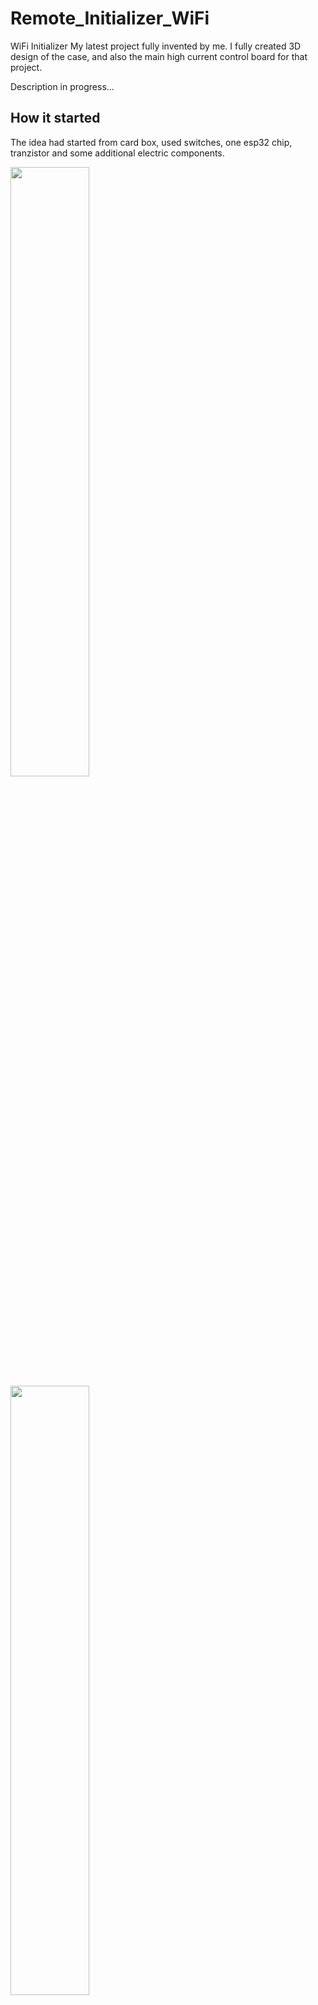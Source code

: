 # Remote_Initializer_WiFi


WiFi Initializer
My latest project fully invented by me. I fully created 3D design of the case, and also the main high current control board for that project.

Description in progress...



## How it started

The idea had started from card box, used switches, one esp32 chip, tranzistor and some additional electric components.

<img src="https://github.com/user-attachments/assets/0557f380-1c55-4d27-b9d0-cdef41f2d2eb" width=50% height=50%>
<img src="https://github.com/user-attachments/assets/f5c0ba25-271c-4277-8ca5-e37d69aebb1f" width=50% height=50%>



## It works

### My own case
After prototype I started to creating my own box. I used 3D blender to create my model. Model was printed in 3D printer


<img src="https://github.com/user-attachments/assets/2b155e08-cd1c-48ab-8a1f-acfe4d844405" width=50% height=50%>


### Improved Electronic, with more outputs and higher Current output.
After working set, I also started to improve my main board, to have more outputs, and to have more stable outputs.

<img src="https://github.com/user-attachments/assets/2143f9bc-da55-4147-846e-d13854b40b25" width=50% height=50%>

## How it looks assembled

<img src="https://github.com/user-attachments/assets/3bf80226-3c9e-4399-8ac2-f127edc5aa8d" width=50% height=50%>

## How it works
In that example I used high resistant wire, to ignite standart match.

<img src="https://github.com/user-attachments/assets/2dc62222-bba8-43db-9f50-4a643cb91bd5" width=50% height=50%>

During test with fireworks, I used redy to connect, firework igniters.

<img src="https://github.com/user-attachments/assets/31a0b2f4-9756-4f1a-9a4b-64d8829c41f8" width=50% height=50%>


## What's next

That project use modified tasmota software when comes to the esp32 module. Thanks to that it can be easily used in your HomeAssistant environment or any other project f.e with MQTT.
My solution here was to automate my fireworks presentation. To focus only on watching with my family :)
Soon on sale in the store ;)
